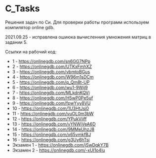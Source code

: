 # C_Tasks
Решения задач по Си.
Для проверки работы программ используем компилятор online gdb.

2021.09.25 - исправлена ошиюка вычисленния умножения матриц в задании 5.

Ссылки на рабочий код:

- 1  - https://onlinegdb.com/sn6GG7NPp 
- 2  - https://onlinegdb.com/UTKxFmhXZ
- 3  - https://onlinegdb.com/vbmtoBGus
- 4  - https://onlinegdb.com/W96m1sDCm
- 5  - https://onlinegdb.com/q_Qm8t-UP
- 6  - https://onlinegdb.com/wu1-9Wij9
- 7  - https://onlinegdb.com/MLkdnKQVj
- 8  - https://onlinegdb.com/H5wP0Pe5uf
- 9  - https://onlinegdb.com/fpwYyy8VU
- 10 - https://onlinegdb.com/1U3HtJsi0
- 11 - https://onlinegdb.com/vuOL0m3bW
- 12 - https://onlinegdb.com/YPukViiff
- 13 - https://onlinegdb.com/vYNWjVeA6D
- 14 - https://onlinegdb.com/9MMeUhzJ8
- 15 - https://onlinegdb.com/x65vmkfBJ
- 16 - https://onlinegdb.com/g3Uy6hTsi
- Экзамен 1 - https://onlinegdb.com/jSwDqkY7B
- Экзамен 2 - https://onlinegdb.com/-xUl1o4lu
